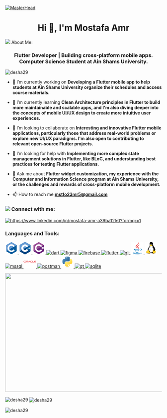 [![MasterHead](https://user-images.githubusercontent.com/74038190/240304586-d48893bd-0757-481c-8d7e-ba3e163feae7.png)](https://Mirzaazmath.io)
<h1 align="center">Hi 👋, I'm Mostafa Amr</h1>
 <img src="https://github.com/Anmol-Baranwal/Cool-GIFs-For-GitHub/assets/74038190/bea7769e-cd87-495f-ad0e-04ddfbb73091" width="80">   About Me:
<h3 align="center">Flutter Developer | Building cross-platform mobile apps. Computer Science Student at Ain Shams University.</h3>

<p align="left"> <img src="https://komarev.com/ghpvc/?username=desha29&label=Profile%20views&color=0e75b6&style=flat" alt="desha29" /> </p>

- 🔭 I’m currently working on **Developing a Flutter mobile app to help students at Ain Shams University organize their schedules and access course materials.**

- 🌱 I’m currently learning **Clean Architecture principles in Flutter to build more maintainable and scalable apps, and I'm also diving deeper into the concepts of mobile UI/UX design to create more intuitive user experiences.**

- 👯 I’m looking to collaborate on **Interesting and innovative Flutter mobile applications, particularly those that address real-world problems or explore new UI/UX paradigms. I'm also open to contributing to relevant open-source Flutter projects.**

- 🤝 I’m looking for help with **Implementing more complex state management solutions in Flutter, like BLoC, and understanding best practices for testing Flutter applications.**

- 💬 Ask me about **Flutter widget customization, my experience with the Computer and Information Science program at Ain Shams University, or the challenges and rewards of cross-platform mobile development.**

- 📫 How to reach me **mstfo23mr5@gmail.com**

<h3 align="left"><img src="https://user-images.githubusercontent.com/74038190/212747919-84b68444-0d81-46db-a338-7ec50e9dd4cd.gif" width="80">   Connect with me:</h3>
<p align="left">
<a href="https://linkedin.com/in/https://www.linkedin.com/in/mostafa-amr-a39ba1250?formqr=1" target="blank"><img align="center" src="https://raw.githubusercontent.com/rahuldkjain/github-profile-readme-generator/master/src/images/icons/Social/linked-in-alt.svg" alt="https://www.linkedin.com/in/mostafa-amr-a39ba1250?formqr=1" height="30" width="40" /></a>
</p>

<h3 align="left">Languages and Tools:</h3>

<p align="left"> <a href="https://www.cprogramming.com/" target="_blank" rel="noreferrer"> <img src="https://raw.githubusercontent.com/devicons/devicon/master/icons/c/c-original.svg" alt="c" width="40" height="40"/> </a> <a href="https://www.w3schools.com/cpp/" target="_blank" rel="noreferrer"> <img src="https://raw.githubusercontent.com/devicons/devicon/master/icons/cplusplus/cplusplus-original.svg" alt="cplusplus" width="40" height="40"/> </a> <a href="https://www.w3schools.com/cs/" target="_blank" rel="noreferrer"> <img src="https://raw.githubusercontent.com/devicons/devicon/master/icons/csharp/csharp-original.svg" alt="csharp" width="40" height="40"/> </a> <a href="https://dart.dev" target="_blank" rel="noreferrer"> <img src="https://www.vectorlogo.zone/logos/dartlang/dartlang-icon.svg" alt="dart" width="40" height="40"/> </a> <a href="https://www.figma.com/" target="_blank" rel="noreferrer"> <img src="https://www.vectorlogo.zone/logos/figma/figma-icon.svg" alt="figma" width="40" height="40"/> </a> <a href="https://firebase.google.com/" target="_blank" rel="noreferrer"> <img src="https://www.vectorlogo.zone/logos/firebase/firebase-icon.svg" alt="firebase" width="40" height="40"/> </a> <a href="https://flutter.dev" target="_blank" rel="noreferrer"> <img src="https://www.vectorlogo.zone/logos/flutterio/flutterio-icon.svg" alt="flutter" width="40" height="40"/> </a> <a href="https://git-scm.com/" target="_blank" rel="noreferrer"> <img src="https://www.vectorlogo.zone/logos/git-scm/git-scm-icon.svg" alt="git" width="40" height="40"/> </a> <a href="https://www.java.com" target="_blank" rel="noreferrer"> <img src="https://raw.githubusercontent.com/devicons/devicon/master/icons/java/java-original.svg" alt="java" width="40" height="40"/> </a> <a href="https://www.linux.org/" target="_blank" rel="noreferrer"> <img src="https://raw.githubusercontent.com/devicons/devicon/master/icons/linux/linux-original.svg" alt="linux" width="40" height="40"/> </a> <a href="https://www.microsoft.com/en-us/sql-server" target="_blank" rel="noreferrer"> <img src="https://www.svgrepo.com/show/303229/microsoft-sql-server-logo.svg" alt="mssql" width="40" height="40"/> </a> <a href="https://www.oracle.com/" target="_blank" rel="noreferrer"> <img src="https://raw.githubusercontent.com/devicons/devicon/master/icons/oracle/oracle-original.svg" alt="oracle" width="40" height="40"/> </a> <a href="https://postman.com" target="_blank" rel="noreferrer"> <img src="https://www.vectorlogo.zone/logos/getpostman/getpostman-icon.svg" alt="postman" width="40" height="40"/> </a> <a href="https://www.python.org" target="_blank" rel="noreferrer"> <img src="https://raw.githubusercontent.com/devicons/devicon/master/icons/python/python-original.svg" alt="python" width="40" height="40"/> </a> <a href="https://www.qt.io/" target="_blank" rel="noreferrer"> <img src="https://upload.wikimedia.org/wikipedia/commons/0/0b/Qt_logo_2016.svg" alt="qt" width="40" height="40"/> </a> <a href="https://www.sqlite.org/" target="_blank" rel="noreferrer"> <img src="https://www.vectorlogo.zone/logos/sqlite/sqlite-icon.svg" alt="sqlite" width="40" height="40"/> </a> </p>
 <img src="https://user-images.githubusercontent.com/74038190/221352987-68da234d-4d62-4e9d-9d7f-098dc657c2dc.gif" width="900" height="380">
<p><img align="left" src="https://github-readme-stats.vercel.app/api/top-langs?username=desha29&show_icons=true&locale=en&layout=compact" alt="desha29" /></p>

<p>&nbsp;<img align="center" src="https://github-readme-stats.vercel.app/api?username=desha29&show_icons=true&locale=en" alt="desha29" /></p>

<p><img align="center" src="https://github-readme-streak-stats.herokuapp.com/?user=desha29&" alt="desha29" /></p>
 


